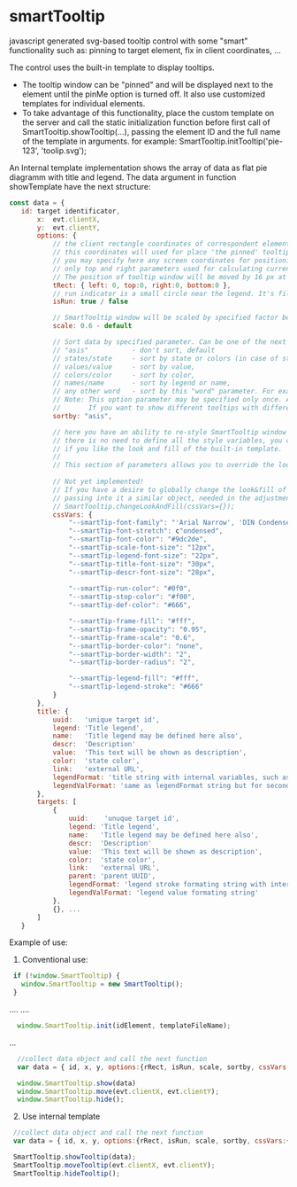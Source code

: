 # smartTooltip
javascript generated svg-based tooltip control with some "smart" functionality such as: pinning to target element, fix in client coordinates, ...

The control uses the built-in template to display tooltips.
 * The tooltip window can be "pinned" and will be displayed next to the element until the pinMe option is turned off.
It also use customized templates for individual elements.
 * To take advantage of this functionality, place the custom template on the server and call the static initialization function before first call of SmartTooltip.showTooltip(...), passing the element ID and the full name of the template in arguments.
 for example: SmartTooltip.initTooltip('pie-123', 'toolip.svg');
 
 An Internal template implementation shows the array of data as flat pie diagramm with title and legend.
 The data argument in function showTemplate have the next structure:
 ``` js
 const data = {
  	id: target identificator,
		x:  evt.clientX,
		y:  evt.clientY,
		options: {
			// the client rectangle coordinates of correspondent element.
			// this coordinates will used for place 'the pinned' tooltip near this element
			// you may specify here any screen coordinates for positioning SmartTooltip window
			// only top and right parameters used for calculating currently. 
			// The position of tooltip window will be moved by 16 px at right side of specified 'right' parameter. 
			tRect: { left: 0, top:0, right:0, bottom:0 },
			// run indicator is a small circle near the legend. It's fill color is green, when this parameter equals true and red when false.
			isRun: true / false

			// SmartTooltip window will be scaled by specified factor before showing
			scale: 0.6 - default

			// Sort data by specified parameter. Can be one of the next parameters:
			// "asis" 			- don't sort, default 
			// states/state 	- sort by state or colors (in case of state is not exists), 
			// values/value 	- sort by value, 
			// colors/color 	- sort by color, 
			// names/name 		- sort by legend or name, 
			// any other word 	- sort by this "word" parameter. For example: link
			// Note: This option parameter may be specified only once. After this it will be used for all tooltips on the page
			//       If you want to show different tooltips with different sort orders, please specify this parameter each time!
			sortby: "asis",

			// here you have an ability to re-style SmartTooltip window by changing svg.sttip css variables
			// there is no need to define all the style variables, you can specify only some of them or do not specify anything at all, 
			// if you like the look and fill of the built-in template.
			//
			// This section of parameters allows you to override the look&fill of SmartTooltip window for each specific element on the HTML page.
			
			// Not yet implemented!
			// If you have a desire to globally change the look&fill of the SmartTooltip window, then you can use a special static function
			// passing into it a similar object, needed in the adjustment, variables.
			// SmartTooltip.changeLookAndFill(cssVars={});
			cssVars: {
				"--smartTip-font-family": "'Arial Narrow', 'DIN Condensed', 'Noteworthy', sans-serif";
				"--smartTip-font-stretch": c"ondensed",
				"--smartTip-font-color": "#9dc2de",
				"--smartTip-scale-font-size": "12px",
				"--smartTip-legend-font-size": "22px",
				"--smartTip-title-font-size": "30px",
				"--smartTip-descr-font-size": "28px",
				
				"--smartTip-run-color": "#0f0",
				"--smartTip-stop-color": "#f00",
				"--smartTip-def-color": "#666",

				"--smartTip-frame-fill": "#fff",
				"--smartTip-frame-opacity": "0.95",
				"--smartTip-frame-scale": "0.6",
				"--smartTip-border-color": "none",
				"--smartTip-border-width": "2",
				"--smartTip-border-radius": "2",

				"--smartTip-legend-fill": "#fff",
				"--smartTip-legend-stroke": "#666"
			}
		},
		title: {
			uuid:	'unique target id',
			legend: 'Title legend',
			name:   'Title legend may be defined here also',
			descr:	'Description'
			value:  'This text will be shown as description',
			color:  'state color',
			link:   'external URL',
			legendFormat: 'title string with internal variables, such as $VALUE$, $NAME$, $DESCR$, ...',
			legendValFormat: 'same as legendFormat string but for second string'
		},
		targets: [
			{
				uuid:	 'unuque target id',
				legend: 'Title legend',
				name:   'Title legend may be defined here also',
				descr:	'Description'
				value:  'This text will be shown as description',
				color:  'state color',
				link:   'external URL',
				parent: 'parent UUID',
				legendFormat: 'legend stroke formating string with internal variables, such as $VALUE$, $NAME$, $DESCR$, ...',
				legendValFormat: 'legend value formating string'
			}, 
			{}, ...
		]
	}
```	
  Example of use:
 
 1. Conventional use:
 ``` js
  if (!window.SmartTooltip) {
    window.SmartTooltip = new SmartTooltip();
  }
```
  ....
  ....
``` js
  window.SmartTooltip.init(idElement, templateFileName);
```
  ...
``` js
  //collect data object and call the next function
  var data = { id, x, y, options:{rRect, isRun, scale, sortby, cssVars:{...}}, targets:[{uuid, name, value, color, link}], title:{uuid, name, value, color, link} };

  window.SmartTooltip.show(data)
  window.SmartTooltip.move(evt.clientX, evt.clientY);
  window.SmartTooltip.hide();
 ```
 2. Use internal template
 ``` js
  //collect data object and call the next function
  var data = { id, x, y, options:{rRect, isRun, scale, sortby, cssVars:{...}}, targets:[{uuid, name, value, color, link}], title:{uuid, name, value, color, link} };
 
  SmartTooltip.showTooltip(data);
  SmartTooltip.moveTooltip(evt.clientX, evt.clientY);
  SmartTooltip.hideTooltip();
 ```
